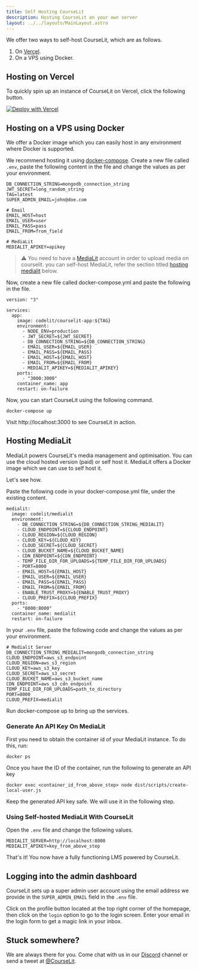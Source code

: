 ```yaml
---
title: Self Hosting CourseLit
description: Hosting CourseLit on your own server
layout: ../../layouts/MainLayout.astro
---
```


We offer two ways to self-host CourseLit, which are as follows.

1. On [Vercel](https://vercel.com).
2. On a VPS using Docker.

## Hosting on Vercel

To quickly spin up an instance of CourseLit on Vercel, click the following button.

[![Deploy with Vercel](https://vercel.com/button)](https://vercel.com/new/clone?repository-url=https%3A%2F%2Fgithub.com%2Fcodelitdev%2Fcourselit&env=DB_CONNECTION_STRING,JWT_SECRET,SUPER_ADMIN_EMAIL,EMAIL_USER,EMAIL_PASS,EMAIL_HOST,EMAIL_FROM&envDescription=Configuration%20for%20your%20app&project-name=courselit&root-directory=apps%2Fweb&build-command=cd+..%2F+%26%26+git+checkout+workspace-based-resolution+%26%26+NODE_OPTIONS%3D--openssl-legacy-provider+yarn+build)

## Hosting on a VPS using Docker

We offer a Docker image which you can easily host in any environment where Docker is supported.

We recommend hosting it using [docker-compose](https://docs.docker.com/compose/). Create a new file called `.env`, paste the following content in the file and change the values as per your environment.

```
DB_CONNECTION_STRING=mongodb_connection_string
JWT_SECRET=long_random_string
TAG=latest
SUPER_ADMIN_EMAIL=john@doe.com

# Email
EMAIL_HOST=host
EMAIL_USER=user
EMAIL_PASS=pass
EMAIL_FROM=from_field

# MediaLit
MEDIALIT_APIKEY=apikey
```

> ⚠️ You need to have a [MediaLit](https://medialit.cloud) account in order to upload media on courselit. you can self-host MediaLit, refer the section titled [hosting medialit](#hosting-medialit) below.

Now, create a new file called docker-compose.yml and paste the following in the file.

```
version: "3"

services:
  app:
    image: codelit/courselit-app:${TAG}
    environment:
      - NODE_ENV=production
      - JWT_SECRET=${JWT_SECRET}
      - DB_CONNECTION_STRING=${DB_CONNECTION_STRING}
      - EMAIL_USER=${EMAIL_USER}
      - EMAIL_PASS=${EMAIL_PASS}
      - EMAIL_HOST=${EMAIL_HOST}
      - EMAIL_FROM=${EMAIL_FROM}
      - MEDIALIT_APIKEY=${MEDIALIT_APIKEY}
    ports:
      - "3000:3000"
    container_name: app
    restart: on-failure
```

Now, you can start CourseLit using the following command.

```
docker-compose up
```

Visit http://localhost:3000 to see CourseLit in action.

## Hosting MediaLit

MediaLit powers CourseLit's media management and optimisation. You can use the cloud hosted version (paid) or self host it. MediaLit offers a Docker image which we can use to self host it.

Let's see how.

Paste the following code in your docker-compose.yml file, under the existing content.

```
medialit:
  image: codelit/medialit
  environment:
    - DB_CONNECTION_STRING=${DB_CONNECTION_STRING_MEDIALIT}
    - CLOUD_ENDPOINT=${CLOUD_ENDPOINT}
    - CLOUD_REGION=${CLOUD_REGION}
    - CLOUD_KEY=${CLOUD_KEY}
    - CLOUD_SECRET=${CLOUD_SECRET}
    - CLOUD_BUCKET_NAME=${CLOUD_BUCKET_NAME}
    - CDN_ENDPOINT=${CDN_ENDPOINT}
    - TEMP_FILE_DIR_FOR_UPLOADS=${TEMP_FILE_DIR_FOR_UPLOADS}
    - PORT=8000
    - EMAIL_HOST=${EMAIL_HOST}
    - EMAIL_USER=${EMAIL_USER}
    - EMAIL_PASS=${EMAIL_PASS}
    - EMAIL_FROM=${EMAIL_FROM}
    - ENABLE_TRUST_PROXY=${ENABLE_TRUST_PROXY}
    - CLOUD_PREFIX=${CLOUD_PREFIX}
  ports:
    - "8000:8000"
  container_name: medialit
  restart: on-failure
```

In your `.env` file, paste the following code and change the values as per your environment.

```
# Medialit Server
DB_CONNECTION_STRING_MEDIALIT=mongodb_connection_string
CLOUD_ENDPOINT=aws_s3_endpoint
CLOUD_REGION=aws_s3_region
CLOUD_KEY=aws_s3_key
CLOUD_SECRET=aws_s3_secret
CLOUD_BUCKET_NAME=aws_s3_bucket_name
CDN_ENDPOINT=aws_s3_cdn_endpoint
TEMP_FILE_DIR_FOR_UPLOADS=path_to_directory
PORT=8000
CLOUD_PREFIX=medialit
```

Run docker-compose up to bring up the services.

### Generate An API Key On MediaLit

First you need to obtain the container id of your MediaLit instance. To do this, run:

```
docker ps
```

Once you have the ID of the container, run the following to generate an API key

```
docker exec <container_id_from_above_step> node dist/scripts/create-local-user.js
```

Keep the generated API key safe. We will use it in the following step.

### Using Self-hosted MediaLit With CourseLit

Open the `.env` file and change the following values.

```
MEDIALIT_SERVER=http://localhost:8000
MEDIALIT_APIKEY=key_from_above_step
```

That's it! You now have a fully functioning LMS powered by CourseLit.

## Logging into the admin dashboard

CourseLit sets up a super admin user account using the email address we provide in the `SUPER_ADMIN_EMAIL` field in the `.env` file.

Click on the profile button located at the top right corner of the homepage, then click on the `login` option to go to the login screen. Enter your email in the login form to get a magic link in your inbox.

## Stuck somewhere?

We are always there for you. Come chat with us in our <a href="https://discord.com/invite/GR4bQsN" target="_blank">Discord</a> channel or send a tweet at <a href="https://twitter.com/courselit" target="_blank">@CourseLit</a>.
